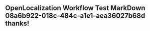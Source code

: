 <properties
ms.topic="hero-topic1"
ms.test1="hero-topic"
ms.test2="test"/>

## OpenLocalization Workflow Test MarkDown 08a6b922-018c-484c-a1e1-aea36027b68d thanks!
